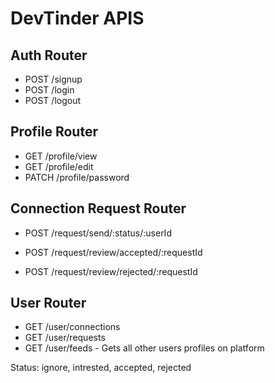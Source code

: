 # DevTinder APIS

## Auth Router

- POST  /signup
- POST /login
- POST /logout

## Profile Router

- GET /profile/view
- GET /profile/edit
- PATCH /profile/password

## Connection Request Router

- POST /request/send/:status/:userId

- POST /request/review/accepted/:requestId
- POST /request/review/rejected/:requestId

## User Router

- GET /user/connections
- GET /user/requests
- GET /user/feeds - Gets all other users profiles on platform

Status: ignore, intrested, accepted, rejected
